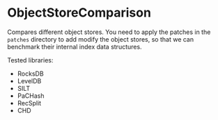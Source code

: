 # ObjectStoreComparison

Compares different object stores. You need to apply the patches in the `patches` directory to add modify the object stores, so that we can benchmark their internal index data structures.

Tested libraries:

- RocksDB
- LevelDB
- SILT
- PaCHash
- RecSplit
- CHD
